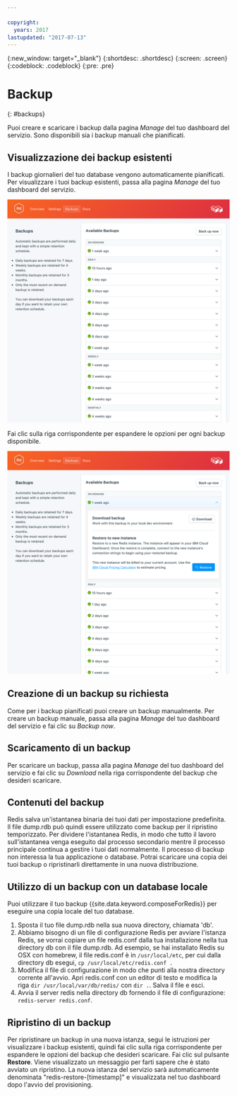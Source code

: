 ```yaml
---

copyright:
  years: 2017
lastupdated: "2017-07-13"
---
```


{:new_window: target="_blank"}
{:shortdesc: .shortdesc}
{:screen: .screen}
{:codeblock: .codeblock}
{:pre: .pre}

# Backup
{: #backups}

Puoi creare e scaricare i backup dalla pagina *Manage* del tuo dashboard del servizio. Sono disponibili sia i backup manuali che pianificati.

## Visualizzazione dei backup esistenti

I backup giornalieri del tuo database vengono automaticamente pianificati. Per visualizzare i tuoi backup esistenti, passa alla pagina *Manage* del tuo dashboard del servizio. 

![Backup](./images/redis-backups-show.png "Un elenco di backup nel dashboard del servizio")

Fai clic sulla riga corrispondente per espandere le opzioni per ogni backup disponibile.

![Opzioni backup](./images/redis-backups-options.png "Opzioni per il backup.") 

## Creazione di un backup su richiesta

Come per i backup pianificati puoi creare un backup manualmente. Per creare un backup manuale, passa alla pagina *Manage* del tuo dashboard del servizio e fai clic su *Backup now*.

## Scaricamento di un backup

Per scaricare un backup, passa alla pagina *Manage* del tuo dashboard del servizio e fai clic su *Download* nella riga corrispondente del backup che desideri scaricare.

## Contenuti del backup

Redis salva un'istantanea binaria dei tuoi dati per impostazione predefinita. Il file dump.rdb può quindi essere utilizzato come backup per il ripristino temporizzato. Per dividere l'istantanea Redis, in modo che tutto il lavoro sull'istantanea venga eseguito dal processo secondario mentre il processo principale continua a gestire i tuoi dati normalmente. Il processo di backup non interessa la tua applicazione o database. Potrai scaricare una copia dei tuoi backup o ripristinarli direttamente in una nuova distribuzione.

## Utilizzo di un backup con un database locale

Puoi utilizzare il tuo backup {{site.data.keyword.composeForRedis}} per eseguire una copia locale del tuo database.

1. Sposta il tuo file dump.rdb nella sua nuova directory, chiamata 'db'.
2. Abbiamo bisogno di un file di configurazione Redis per avviare l'istanza Redis, se vorrai copiare un file redis.conf dalla tua installazione nella tua directory db con il file dump.rdb. Ad esempio, se hai installato Redis su OSX con homebrew, il file redis.conf è in `/usr/local/etc`, per cui dalla directory db esegui, `cp /usr/local/etc/redis.conf .`
3. Modifica il file di configurazione in modo che punti alla nostra directory corrente all'avvio. Apri redis.conf con un editor di testo e modifica la riga `dir /usr/local/var/db/redis/` con `dir .`. Salva il file e esci.
4. Avvia il server redis nella directory db fornendo il file di configurazione: `redis-server redis.conf`.

## Ripristino di un backup

Per ripristinare un backup in una nuova istanza, segui le istruzioni per visualizzare i backup esistenti, quindi fai clic sulla riga corrispondente per espandere le opzioni del backup che desideri scaricare. Fai clic sul pulsante **Restore**. Viene visualizzato un messaggio per farti sapere che è stato avviato un ripristino. La nuova istanza del servizio sarà automaticamente denominata "redis-restore-[timestamp]" e visualizzata nel tuo dashboard dopo l'avvio del provisioning.
